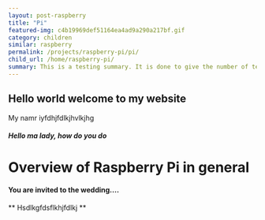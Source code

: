 ```yaml
---
layout: post-raspberry
title: "Pi"
featured-img: c4b19969def51164ea4ad9a290a217bf.gif
category: children
similar: raspberry
permalink: /projects/raspberry-pi/pi/
child_url: /home/raspberry-pi/
summary: This is a testing summary. It is done to give the number of text showing on the cards.
---
```


## Hello world welcome to my website

My namr iyfdhjfdlkjhvlkjhg

##### Hello ma lady, how do you do

# Overview of Raspberry Pi in general

#### You are invited to the wedding....

** Hsdlkgfdsflkhjfdlkj **